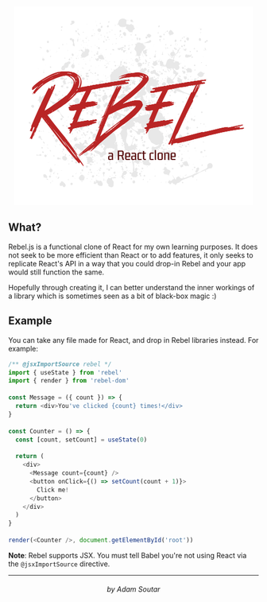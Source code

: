 <p align="center">
  <img src="./assets/logoLight.png" height="400" />
</p>

## What?

Rebel.js is a functional clone of React for my own learning purposes. It does
not seek to be more efficient than React or to add features, it only seeks
to replicate React's API in a way that you could drop-in Rebel and your app
would still function the same.

Hopefully through creating it, I can better understand the inner workings of a
library which is sometimes seen as a bit of black-box magic :)

## Example

You can take any file made for React, and drop in Rebel libraries instead. For
example:

```js
/** @jsxImportSource rebel */
import { useState } from 'rebel'
import { render } from 'rebel-dom'

const Message = ({ count }) => {
  return <div>You've clicked {count} times!</div>
}

const Counter = () => {
  const [count, setCount] = useState(0)

  return (
    <div>
      <Message count={count} />
      <button onClick={() => setCount(count + 1)}>
        Click me!
      </button>
    </div>
  )
}

render(<Counter />, document.getElementById('root'))
```

**Note**: Rebel supports JSX. You must tell Babel you're not using React via the `@jsxImportSource` directive.

---

<h6 align="center">by Adam Soutar</h6>
